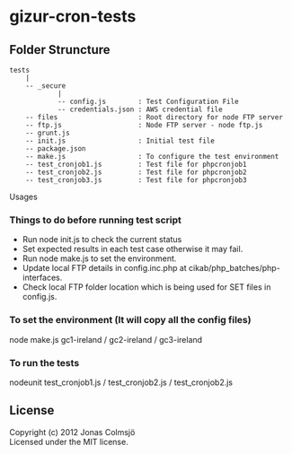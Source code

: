 # gizur-cron-tests

## Folder Struncture

```
tests
    |
    -- _secure
            |
            -- config.js        : Test Configuration File
            -- credentials.json : AWS credential file
    -- files                    : Root directory for node FTP server
    -- ftp.js                   : Node FTP server - node ftp.js
    -- grunt.js
    -- init.js                  : Initial test file
    -- package.json
    -- make.js                  : To configure the test environment
    -- test_cronjob1.js         : Test file for phpcronjob1
    -- test_cronjob2.js         : Test file for phpcronjob2
    -- test_cronjob3.js         : Test file for phpcronjob3

```

Usages
### Things to do before running test script

* Run node init.js to check the current status
* Set expected results in each test case otherwise it may fail.
* Run node make.js to set the environment.
* Update local FTP details in config.inc.php at
  cikab/php_batches/php-interfaces.
* Check local FTP folder location which is being used for 
  SET files in config.js.

>>>
### To set the environment (It will copy all the config files)
node make.js gc1-ireland / gc2-ireland / gc3-ireland
### To run the tests
nodeunit test_cronjob1.js / test_cronjob2.js / test_cronjob2.js
>>>

## License
Copyright (c) 2012 Jonas Colmsjö  
Licensed under the MIT license.

